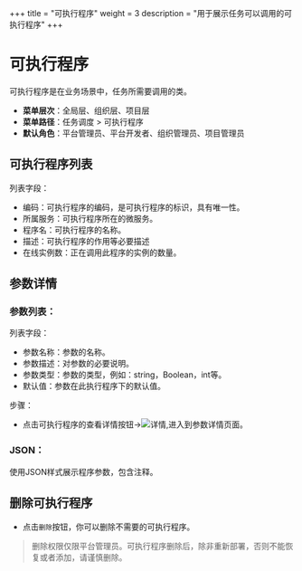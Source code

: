 +++
title = "可执行程序"
weight = 3
description = "用于展示任务可以调用的可执行程序"
+++

# 可执行程序

可执行程序是在业务场景中，任务所需要调用的类。

- **菜单层次**：全局层、组织层、项目层
- **菜单路径**：任务调度 > 可执行程序
- **默认角色**：平台管理员、平台开发者、组织管理员、项目管理员

## 可执行程序列表

列表字段：

- 编码：可执行程序的编码，是可执行程序的标识，具有唯一性。
- 所属服务：可执行程序所在的微服务。
- 程序名：可执行程序的名称。
- 描述：可执行程序的作用等必要描述
- 在线实例数：正在调用此程序的实例的数量。

## 参数详情

### 参数列表：

列表字段：

- 参数名称：参数的名称。
- 参数描述：对参数的必要说明。
- 参数类型：参数的类型，例如：string，Boolean，int等。
- 默认值：参数在此执行程序下的默认值。

步骤：

- 点击可执行程序的查看详情按钮→![详情](/docs/user-guide/microservice-development/job/image/particulars.png),进入到参数详情页面。

### JSON：

使用JSON样式展示程序参数，包含注释。

## 删除可执行程序

- 点击`删除`按钮，你可以删除不需要的可执行程序。

<blockquote class="note">
           删除权限仅限平台管理员。可执行程序删除后，除非重新部署，否则不能恢复或者添加，请谨慎删除。
      </blockquote>

